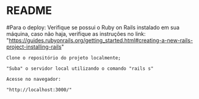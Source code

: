 # README

#Para o deploy:
    Verifique se possui o Ruby on Rails instalado em sua máquina, caso não haja, verifique as instruções no link:
    "https://guides.rubyonrails.org/getting_started.html#creating-a-new-rails-project-installing-rails"

    Clone o repositório do projeto localmente;

    "Suba" o servidor local utilizando o comando "rails s"

    Acesse no navegador:

    "http://localhost:3000/"